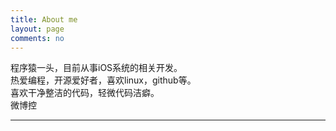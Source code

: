 ```yaml
---
title: About me
layout: page
comments: no
---
```


程序猿一头，目前从事iOS系统的相关开发。	
热爱编程，开源爱好者，喜欢linux，github等。		
喜欢干净整洁的代码，轻微代码洁癖。  	
微博控

----
